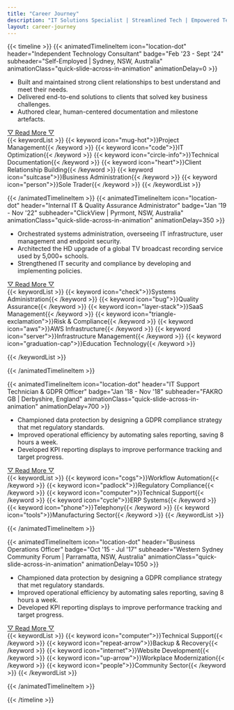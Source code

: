 ```yaml
---
title: "Career Journey"
description: "IT Solutions Specialist | Streamlined Tech | Empowered Teams | Secured Solutions"
layout: career-journey
---
```


{{< timeline >}}
{{< animatedTimelineItem icon="location-dot" header="Independent Technology Consultant" badge="Feb '23 - Sept '24" subheader="Self-Employed | Sydney, NSW, Australia" animationClass="quick-slide-across-in-animation" animationDelay=0 >}}

<ul class="slide-in-list-animation">
<li style="--delay: 50ms">Built and maintained strong client relationships to best understand and meet their needs.</li>
<li style="--delay: 100ms">Delivered end-to-end solutions to clients that solved key business challenges.</li>
<li style="--delay: 150ms">Authored clear, human-centered documentation and milestone artefacts.</li>
</ul>
<div id="contentContainer">
<span id="more1" class="text-sm" style ="display:none">
<p>My time as an Independent Technology Consultant was dedicated to delivering tangible results for my clients through bespoke engagements. Whether it was delivering end-to-end projects or advising on strategy and policy, I always worked closely to understand my clients' needs, and delivered results that made sense to their business. I focused on ensuring that the solutions I provided fit their needs, were designed with security in mind, and that they had clear and practical technical documentation to support their ongoing use.</p>
<p>One standout project was when I helped one of my clients reduce their IT operating expenditure by over 80% through a systems review. This made a huge impact to their bottom-line and really emphasises the importance of right-sized solutions. With another client, I let the acceptance and regression testing of their web and mobile applications. I worked closely with their development teams to ensure that bugs were identified, triaged and resolved, and that all changes were compiled and documented in user-centric release note documents.</p>
<p>Through this time as a self-employed sole trader, I also needed to manage the organizational and administrative side of managing my work and relationships with clients. This included drafting contracts, handling invoicing and payments, scheduling work, and ensuring clear and constant communications with clients.</p>
</span>
<a href="javascript:showMore('1', true)" id="expandLink1" class="quick-fade-in-animation" style="--delay: 200ms"> ▽ Read More ▽ </a>
<a href="javascript:showMore('1', false)" id="collapseLink1" style="display:none"> △ Hide △ </a>
<div class="quick-fade-in-animation" style="--delay: 250ms">
{{< keywordList >}}
{{< keyword icon="mug-hot">}}Project Management{{< /keyword >}}
{{< keyword icon="code">}}IT Optimization{{< /keyword >}}
{{< keyword icon="circle-info">}}Technical Documentation{{< /keyword >}}
{{< keyword icon="heart">}}Client Relationship Building{{< /keyword >}}
{{< keyword icon="suitcase">}}Business Administration{{< /keyword >}}
{{< keyword icon="person">}}Sole Trader{{< /keyword >}}
{{< /keywordList >}}
</div>
</div>

{{< /animatedTimelineItem >}}
{{< animatedTimelineItem icon="location-dot" header="Internal IT & Quality Assurance Administrator" badge="Jan '19 - Nov '22" subheader="ClickView | Pyrmont, NSW, Australia" animationClass="quick-slide-across-in-animation" animationDelay=350 >}}

<ul class="slide-in-list-animation">
<li style="--delay: 400ms">Orchestrated systems administration, overseeing IT infrastructure, user management and endpoint security.</li>
<li style="--delay: 450ms">Architected the HD upgrade of a global TV broadcast recording service used by 5,000+ schools.</li>
<li style="--delay: 500ms">Strengthened IT security and compliance by developing and implementing policies.</li>
</ul>
<div id="contentContainer">
<span id="more2" class="text-sm" style = "display:none">
<p>I was responsible for managing internal systems and infrastructure, ensuring day-to-day operations ran smoothly so the teams could focus on delivering world-class video education without being bogged down by technical hurdles. The endpoint environment primarily consisted of Windows and macOS laptops, along with an iOS mobile fleet, while the server infrastructure was split between on-premises Hyper-V clusters and AWS resources. One of my key focuses was ensuring site-to-site and client-to-site VPNs remained secure and stable as business needs evolved.</p>
<p>I managed and supported a wide array of platforms that empowered the enterprise, including Office365, Exchange Online, Entra ID SSO, Dialpad, Slack, and Zoom, team-specific tools like Jira, Monday.com, and Adobe Suite. I also managed security applications including CrowdStrike, 1Password, and OpenVPN ensuring a cybersecurity stance that was strong, yet low-impact to users. </p>
<p>In addition to administration, I played a key role in risk and compliance operations, overseeing ISO/IEC 27001 and Cyber Essentials Plus certifications. I conducted internal audits, developed and implemented technical and policy solutions, and worked closely with auditors and leadership to ensure a strong compliance and security posture.</p>
<p>I also led Quality Assurance for ClickView’s products, ensuring rigorous software testing processes were in place. By identifying and resolving bugs, standardizing QA practices, and publishing user-centric release notes, I helped ensure products met the highest standards of quality and usability.</p>
<p>One of the major project I led was the upgrade of an on-demand HD TV recording service, which provides 24/7 Free-To-Air recorded TV access to over 5,000 schools across Australia, New Zealand, and the United Kingdom. This involved the architecture and deployment of bespoke hardware stacks to multiple datacenter around the world and seamlessly cutting the services over to minimize any customer interruptions.</p>
<p>Finally, I helped the company adapt to evolving needs by transitioning from on-premises to cloud-hosted telephony (cutting costs by 40%), coordinating the shift to remote and hybrid work arrangements, and streamlining IT support by engaging a managed service provider. These projects helped to ensure that resources were scalable as the company continued to grow.</p>
</span>
<a href="javascript:showMore('2', true)" id="expandLink2" class="quick-fade-in-animation" style="--delay: 550ms""> ▽ Read More ▽ </a>
<a href="javascript:showMore('2', false)" id="collapseLink2" style="display:none"> △ Hide △ </a>

<div class="quick-fade-in-animation" style="--delay: 600ms">
{{< keywordList >}}
{{< keyword icon="check">}}Systems Administration{{< /keyword >}}
{{< keyword icon="bug">}}Quality Assurance{{< /keyword >}}
{{< keyword icon="layer-stack">}}SaaS Management{{< /keyword >}}
{{< keyword icon="triangle-exclamation">}}Risk & Compliance{{< /keyword >}}
{{< keyword icon="aws">}}AWS Infrastructure{{< /keyword >}}
{{< keyword icon="server">}}Infrastructure Management{{< /keyword >}}
{{< keyword icon="graduation-cap">}}Education Technology{{< /keyword >}}

{{< /keywordList >}}

</div>
</div>

{{< /animatedTimelineItem >}}

{{< animatedTimelineItem icon="location-dot" header="IT Support Technician & GDPR Officer" badge="Jan '18 - Nov '18" subheader="FAKRO GB | Derbyshire, England" animationClass="quick-slide-across-in-animation" animationDelay=700 >}}

<ul class="slide-in-list-animation">
<li style="--delay: 750ms">Championed data protection by designing a GDPR compliance strategy that met regulatory standards.</li>
<li style="--delay: 800ms">Improved operational efficiency by automating sales reporting, saving 8 hours a week.</li>
<li style="--delay: 850ms">Developed KPI reporting displays to improve performance tracking and target progress.</li>
</ul>
<div id="contentContainer">
<span id="more3" class="text-sm" style = "display:none">
<p>I managed the on-premises IT systems that supported FAKRO GB's day-to-day operations and provided technical support to their remote sales teams. My initial focus was assisting in the implementation and transition to a new enterprise resource planning (ERP) system - Kerridge CS K8 - while providing ongoing systems administration.</p>
<p>During my time with FAKRO GB, I developed tools to empower staff productivity across the organization. This included live KPI dashboards, and a proof-of-concept JavaScript mobile web app to measure roof pitch angles. I also automated the weekly sales reporting processes, saving 8 hours of work each week and improving accuracy by removing human errors.</p>
<p>Midway through my role, I led the company's preparation for the General Data Protection Regulation (GDPR). I conducted company-wide data flow audits, reviewed and updated policies, and ensured that the company met GDPR standards before the enforcement date. As the GDPR Officer, I was the subject matter expert for data protection matters in the organization, overseeing data subject access requests, advising on data processing procedures and ensuring ongoing compliance.</p>
</span>
<a href="javascript:showMore('3', true)" id="expandLink3" class="quick-fade-in-animation" style="--delay: 900ms""> ▽ Read More ▽ </a>
<a href="javascript:showMore('3', false)" id="collapseLink3" style="display:none"> △ Hide △ </a>

<div class="quick-fade-in-animation" style="--delay: 950ms">
{{< keywordList >}}
{{< keyword icon="cogs">}}Workflow Automation{{< /keyword >}}
{{< keyword icon="padlock">}}Regulatory Compliance{{< /keyword >}}
{{< keyword icon="computer">}}Technical Support{{< /keyword >}}
{{< keyword icon="cycle">}}ERP Systems{{< /keyword >}}
{{< keyword icon="phone">}}Telephony{{< /keyword >}}
{{< keyword icon="tools">}}Manufacturing Sector{{< /keyword >}}
{{< /keywordList >}}

</div>
</div>

{{< /animatedTimelineItem >}}

{{< animatedTimelineItem icon="location-dot" header="Business Operations Officer" badge="Oct '15 - Jul '17" subheader="Western Sydney Community Forum | Parramatta, NSW, Australia" animationClass="quick-slide-across-in-animation" animationDelay=1050 >}}

<ul class="slide-in-list-animation">
<li style="--delay: 1100ms">Championed data protection by designing a GDPR compliance strategy that met regulatory standards.</li>
<li style="--delay: 1150ms">Improved operational efficiency by automating sales reporting, saving 8 hours a week.</li>
<li style="--delay: 1200ms">Developed KPI reporting displays to improve performance tracking and target progress.</li>
</ul>
<div id="contentContainer">
<span id="more4" class="text-sm" style = "display:none">
<p>I worked closely with the Western Sydney Community Forum executive team to develop to both the IT and Business Operations portfolios, as well as provide technical support and systems administration. My role focused on improving the overall IT infrastructure and driving modernization efforts, ensuring that staff felt empowered and confident in utilizing technology in their daily work.</p>
<p>One highlight was redeveloping the company website to bring its management in-house, providing greater control and flexibility over content updates and maintenance. I also led the rapid transition from an on-premises Exchange server to Exchange Online after a critical hardware failure, ensuring minimal disruption to operations.</p>
<p>I managed Active Directory, Exchange Online, and Office365 administration, user lifecycle provisioning, and day-to-day resolution of IT issues for staff and clients. Additionally, I implemented a data backup and recovery strategy to enhance the organization's security posture, ensuring that critical data was protected and easily recoverable in case of an incident.</p>
<p>Beyond technical responsibilities, I also provided in-house training and upskilling to staff and clients, empowering them better utilize of new and existing IT solutions. I also served as a technical advisor to the executive team, ensuring that projects were supported by appropriate IT infrastructure.</p>
</span>
<a href="javascript:showMore('4', true)" id="expandLink4" class="quick-fade-in-animation" style="--delay: 1250ms""> ▽ Read More ▽ </a>
<a href="javascript:showMore('4', false)" id="collapseLink4" style="display:none"> △ Hide △ </a>

<div class="quick-fade-in-animation" style="--delay: 1300ms">
{{< keywordList >}}
{{< keyword icon="computer">}}Technical Support{{< /keyword >}}
{{< keyword icon="repeat-arrow">}}Backup & Recovery{{< /keyword >}}
{{< keyword icon="internet">}}Website Development{{< /keyword >}}
{{< keyword icon="up-arrow">}}Workplace Modernization{{< /keyword >}}
{{< keyword icon="people">}}Community Sector{{< /keyword >}}
{{< /keywordList >}}
</div>
</div>

{{< /animatedTimelineItem >}}

{{< /timeline >}}
